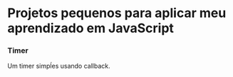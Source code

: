 # Projetos pequenos para aplicar meu aprendizado em JavaScript

### Timer
Um timer simpĺes usando callback. 